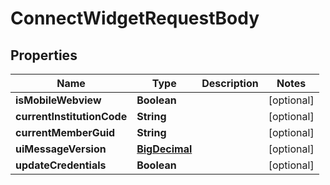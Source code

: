 
# ConnectWidgetRequestBody

## Properties
Name | Type | Description | Notes
------------ | ------------- | ------------- | -------------
**isMobileWebview** | **Boolean** |  |  [optional]
**currentInstitutionCode** | **String** |  |  [optional]
**currentMemberGuid** | **String** |  |  [optional]
**uiMessageVersion** | [**BigDecimal**](BigDecimal.md) |  |  [optional]
**updateCredentials** | **Boolean** |  |  [optional]



